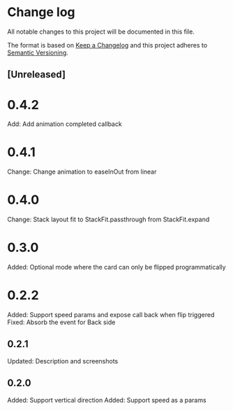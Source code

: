 # Change log
All notable changes to this project will be documented in this file.

The format is based on [Keep a Changelog](http://keepachangelog.com/en/1.0.0/)
and this project adheres to [Semantic Versioning](http://semver.org/spec/v2.0.0.html).

## [Unreleased]

# 0.4.2
Add: Add animation completed callback

# 0.4.1
Change: Change animation to easeInOut from linear

# 0.4.0
Change: Stack layout fit to StackFit.passthrough from StackFit.expand

# 0.3.0
Added: Optional mode where the card can only be flipped programmatically

# 0.2.2
Added: Support speed params and expose call back when flip triggered
Fixed: Absorb the event for Back side

## 0.2.1
Updated: Description and screenshots

## 0.2.0
Added: Support vertical direction 
Added: Support speed as a params
